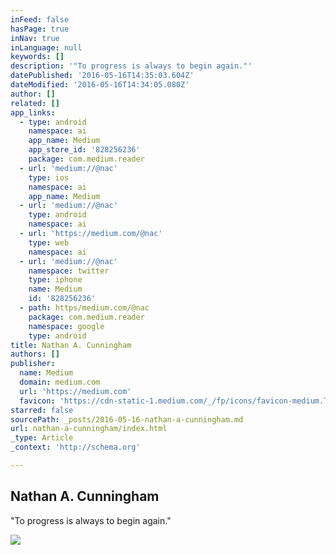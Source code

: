 ```yaml
---
inFeed: false
hasPage: true
inNav: true
inLanguage: null
keywords: []
description: '"To progress is always to begin again."'
datePublished: '2016-05-16T14:35:03.604Z'
dateModified: '2016-05-16T14:34:05.080Z'
author: []
related: []
app_links:
  - type: android
    namespace: ai
    app_name: Medium
    app_store_id: '828256236'
    package: com.medium.reader
  - url: 'medium://@nac'
    type: ios
    namespace: ai
    app_name: Medium
  - url: 'medium://@nac'
    type: android
    namespace: ai
  - url: 'https://medium.com/@nac'
    type: web
    namespace: ai
  - url: 'medium://@nac'
    namespace: twitter
    type: iphone
    name: Medium
    id: '828256236'
  - path: https/medium.com/@nac
    package: com.medium.reader
    namespace: google
    type: android
title: Nathan A. Cunningham
authors: []
publisher:
  name: Medium
  domain: medium.com
  url: 'https://medium.com'
  favicon: 'https://cdn-static-1.medium.com/_/fp/icons/favicon-medium.TAS6uQ-Y7kcKgi0xjcYHXw.ico'
starred: false
sourcePath: _posts/2016-05-16-nathan-a-cunningham.md
url: nathan-a-cunningham/index.html
_type: Article
_context: 'http://schema.org'

---
```

<article style=""><h1>Nathan A. Cunningham</h1><p>"To progress is always to begin again."</p><img src="https://cdn-images-1.medium.com/max/1200/1*tlB6QweaMhg0B51V1be1bw.jpeg" /></article>